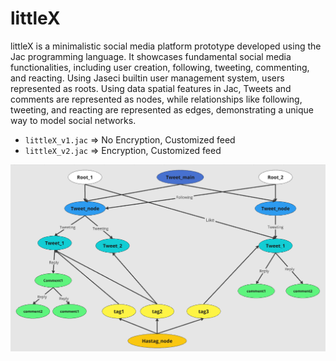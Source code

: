 # littleX

littleX is a minimalistic social media platform prototype developed using the Jac programming language. It showcases fundamental social media functionalities, including user creation, following, tweeting, commenting, and reacting. Using Jaseci builtin user management system, users represented as roots. Using data spatial features in Jac, Tweets and comments are represented as nodes, while relationships like following, tweeting, and reacting are represented as edges, demonstrating a unique way to model social networks.

- `littleX_v1.jac` => No Encryption, Customized feed
- `littleX_v2.jac` => Encryption, Customized feed

![Architecture](images/image.png)
